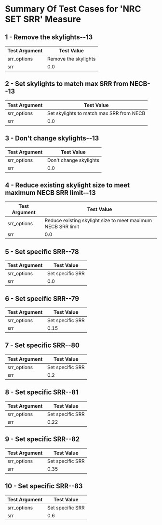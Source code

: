 # Summary Of Test Cases for 'NRC SET SRR' Measure
 
## 1 - Remove the skylights--13
| Test Argument | Test Value |
| ------------- | ---------- |
| srr_options |Remove the skylights |
| srr |0.0 |
 
## 2 - Set skylights to match max SRR from NECB--13
| Test Argument | Test Value |
| ------------- | ---------- |
| srr_options |Set skylights to match max SRR from NECB |
| srr |0.0 |
 
## 3 - Don't change skylights--13
| Test Argument | Test Value |
| ------------- | ---------- |
| srr_options |Don't change skylights |
| srr |0.0 |
 
## 4 - Reduce existing skylight size to meet maximum NECB SRR limit--13
| Test Argument | Test Value |
| ------------- | ---------- |
| srr_options |Reduce existing skylight size to meet maximum NECB SRR limit |
| srr |0.0 |
 
## 5 - Set specific SRR--78
| Test Argument | Test Value |
| ------------- | ---------- |
| srr_options |Set specific SRR |
| srr |0.0 |
 
## 6 - Set specific SRR--79
| Test Argument | Test Value |
| ------------- | ---------- |
| srr_options |Set specific SRR |
| srr |0.15 |
 
## 7 - Set specific SRR--80
| Test Argument | Test Value |
| ------------- | ---------- |
| srr_options |Set specific SRR |
| srr |0.2 |
 
## 8 - Set specific SRR--81
| Test Argument | Test Value |
| ------------- | ---------- |
| srr_options |Set specific SRR |
| srr |0.22 |
 
## 9 - Set specific SRR--82
| Test Argument | Test Value |
| ------------- | ---------- |
| srr_options |Set specific SRR |
| srr |0.35 |
 
## 10 - Set specific SRR--83
| Test Argument | Test Value |
| ------------- | ---------- |
| srr_options |Set specific SRR |
| srr |0.6 |
 
